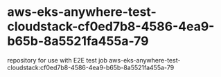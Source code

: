 # aws-eks-anywhere-test-cloudstack-cf0ed7b8-4586-4ea9-b65b-8a5521fa455a-79
repository for use with E2E test job aws-eks-anywhere-test-cloudstack:cf0ed7b8-4586-4ea9-b65b-8a5521fa455a-79
